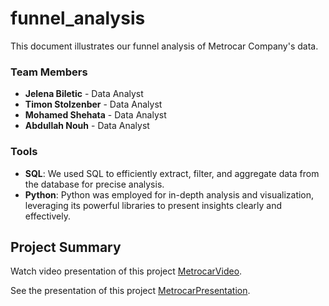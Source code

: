 # funnel_analysis
This document illustrates our funnel analysis of Metrocar Company's data.
### Team Members
- **Jelena Biletic** - Data Analyst
- **Timon Stolzenber** - Data Analyst
- **Mohamed Shehata** - Data Analyst
- **Abdullah Nouh** - Data Analyst
### Tools
- **SQL**: We used SQL to efficiently extract, filter, and aggregate data from the database for precise analysis.
- **Python**: Python was employed for in-depth analysis and visualization, leveraging its powerful libraries to present insights clearly and effectively.

## Project Summary

Watch video presentation of this project [MetrocarVideo](https://drive.google.com/file/d/1pOhBbxPcfLkeg2pGkCgK9M5BNU_svpVx/view?usp=sharing).

See the presentation of this project [MetrocarPresentation](https://docs.google.com/presentation/d/1x1k4PuT338_0PH4YwOaLVOYl1w-rU7tY0RuKssNb3so/edit?usp=sharing).
